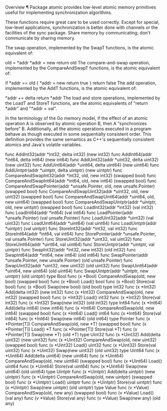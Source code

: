 Overview ¶
Package atomic provides low-level atomic memory primitives useful for implementing synchronization algorithms.

These functions require great care to be used correctly. Except for special, low-level applications, synchronization is better done with channels or the facilities of the sync package. Share memory by communicating; don't communicate by sharing memory.

The swap operation, implemented by the SwapT functions, is the atomic equivalent of:

old = *addr
*addr = new
return old
The compare-and-swap operation, implemented by the CompareAndSwapT functions, is the atomic equivalent of:

if *addr == old {
	*addr = new
	return true
}
return false
The add operation, implemented by the AddT functions, is the atomic equivalent of:

*addr += delta
return *addr
The load and store operations, implemented by the LoadT and StoreT functions, are the atomic equivalents of "return *addr" and "*addr = val".

In the terminology of the Go memory model, if the effect of an atomic operation A is observed by atomic operation B, then A “synchronizes before” B. Additionally, all the atomic operations executed in a program behave as though executed in some sequentially consistent order. This definition provides the same semantics as C++'s sequentially consistent atomics and Java's volatile variables.

func AddInt32(addr *int32, delta int32) (new int32)
func AddInt64(addr *int64, delta int64) (new int64)
func AddUint32(addr *uint32, delta uint32) (new uint32)
func AddUint64(addr *uint64, delta uint64) (new uint64)
func AddUintptr(addr *uintptr, delta uintptr) (new uintptr)
func CompareAndSwapInt32(addr *int32, old, new int32) (swapped bool)
func CompareAndSwapInt64(addr *int64, old, new int64) (swapped bool)
func CompareAndSwapPointer(addr *unsafe.Pointer, old, new unsafe.Pointer) (swapped bool)
func CompareAndSwapUint32(addr *uint32, old, new uint32) (swapped bool)
func CompareAndSwapUint64(addr *uint64, old, new uint64) (swapped bool)
func CompareAndSwapUintptr(addr *uintptr, old, new uintptr) (swapped bool)
func LoadInt32(addr *int32) (val int32)
func LoadInt64(addr *int64) (val int64)
func LoadPointer(addr *unsafe.Pointer) (val unsafe.Pointer)
func LoadUint32(addr *uint32) (val uint32)
func LoadUint64(addr *uint64) (val uint64)
func LoadUintptr(addr *uintptr) (val uintptr)
func StoreInt32(addr *int32, val int32)
func StoreInt64(addr *int64, val int64)
func StorePointer(addr *unsafe.Pointer, val unsafe.Pointer)
func StoreUint32(addr *uint32, val uint32)
func StoreUint64(addr *uint64, val uint64)
func StoreUintptr(addr *uintptr, val uintptr)
func SwapInt32(addr *int32, new int32) (old int32)
func SwapInt64(addr *int64, new int64) (old int64)
func SwapPointer(addr *unsafe.Pointer, new unsafe.Pointer) (old unsafe.Pointer)
func SwapUint32(addr *uint32, new uint32) (old uint32)
func SwapUint64(addr *uint64, new uint64) (old uint64)
func SwapUintptr(addr *uintptr, new uintptr) (old uintptr)
type Bool
func (x *Bool) CompareAndSwap(old, new bool) (swapped bool)
func (x *Bool) Load() bool
func (x *Bool) Store(val bool)
func (x *Bool) Swap(new bool) (old bool)
type Int32
func (x *Int32) Add(delta int32) (new int32)
func (x *Int32) CompareAndSwap(old, new int32) (swapped bool)
func (x *Int32) Load() int32
func (x *Int32) Store(val int32)
func (x *Int32) Swap(new int32) (old int32)
type Int64
func (x *Int64) Add(delta int64) (new int64)
func (x *Int64) CompareAndSwap(old, new int64) (swapped bool)
func (x *Int64) Load() int64
func (x *Int64) Store(val int64)
func (x *Int64) Swap(new int64) (old int64)
type Pointer
func (x *Pointer[T]) CompareAndSwap(old, new *T) (swapped bool)
func (x *Pointer[T]) Load() *T
func (x *Pointer[T]) Store(val *T)
func (x *Pointer[T]) Swap(new *T) (old *T)
type Uint32
func (x *Uint32) Add(delta uint32) (new uint32)
func (x *Uint32) CompareAndSwap(old, new uint32) (swapped bool)
func (x *Uint32) Load() uint32
func (x *Uint32) Store(val uint32)
func (x *Uint32) Swap(new uint32) (old uint32)
type Uint64
func (x *Uint64) Add(delta uint64) (new uint64)
func (x *Uint64) CompareAndSwap(old, new uint64) (swapped bool)
func (x *Uint64) Load() uint64
func (x *Uint64) Store(val uint64)
func (x *Uint64) Swap(new uint64) (old uint64)
type Uintptr
func (x *Uintptr) Add(delta uintptr) (new uintptr)
func (x *Uintptr) CompareAndSwap(old, new uintptr) (swapped bool)
func (x *Uintptr) Load() uintptr
func (x *Uintptr) Store(val uintptr)
func (x *Uintptr) Swap(new uintptr) (old uintptr)
type Value
func (v *Value) CompareAndSwap(old, new any) (swapped bool)
func (v *Value) Load() (val any)
func (v *Value) Store(val any)
func (v *Value) Swap(new any) (old any)